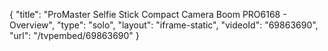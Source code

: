{
    "title": "ProMaster Selfie Stick Compact Camera Boom PRO6168 - Overview",
    "type": "solo",
    "layout": "iframe-static",
    "videoId": "69863690",
    "url": "\/tvpembed\/69863690"
}